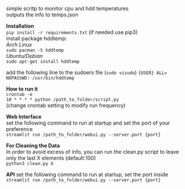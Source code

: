 simple scritp to monitor cpu and hdd temperatures</br>
outputs the info to temps.json</br>

**Installation**</br>
`pip install -r requirements.txt`
(if needed use pip3)</br>
install package hddtemp:</br>
*Arch Linux*</br>
`sudo pacman -S hddtemp`</br>
*Ubuntu/Debian*</br>
`sudo apt-get install hddtemp`</br>

add the following line to the sudoers file (`sudo visudo`)
`{USER} ALL= NOPASSWD: /usr/bin/hddtemp`

**How to run it**</br>
`crontab -e`</br>
`10 * * * * python /path_to_folder/script.py`</br> 
(change crontab setting to modify run frequency)</br>

**Web Interface**</br>
set the following command to run at startup and set the port of your preference</br>
`streamlit run /path_to_folder/webui.py --server.port {port}`</br>

**For Cleaning the Data**</br>
In order to avoid excess of info, you can run the clean.py script to leave only the last X elements (default:100)</br>
`python3 clean.py X`</br>

**API**
set the following command to run at startup, set the port inside</br>
`streamlit run /path_to_folder/webui.py --server.port {port}`</br>